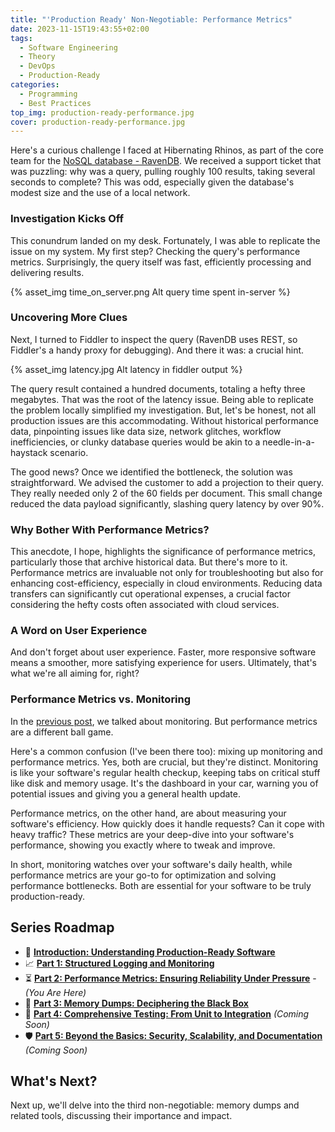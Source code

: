 ```yaml
---
title: "'Production Ready' Non-Negotiable: Performance Metrics"
date: 2023-11-15T19:43:55+02:00
tags:
  - Software Engineering
  - Theory
  - DevOps
  - Production-Ready
categories:
  - Programming
  - Best Practices
top_img: production-ready-performance.jpg
cover: production-ready-performance.jpg
---
```


Here's a curious challenge I faced at Hibernating Rhinos, as part of the core team for the [NoSQL database - RavenDB](https://ravendb.net/). We received a support ticket that was puzzling: why was a query, pulling roughly 100 results, taking several seconds to complete? This was odd, especially given the database's modest size and the use of a local network.

### Investigation Kicks Off

This conundrum landed on my desk. Fortunately, I was able to replicate the issue on my system. My first step? Checking the query's performance metrics. Surprisingly, the query itself was fast, efficiently processing and delivering results.

{% asset_img time_on_server.png Alt query time spent in-server %}

### Uncovering More Clues

Next, I turned to Fiddler to inspect the query (RavenDB uses REST, so Fiddler's a handy proxy for debugging). And there it was: a crucial hint.

{% asset_img latency.jpg Alt latency in fiddler output %}

The query result contained a hundred documents, totaling a hefty three megabytes. That was the root of the latency issue. Being able to replicate the problem locally simplified my investigation. But, let's be honest, not all production issues are this accommodating. Without historical performance data, pinpointing issues like data size, network glitches, workflow inefficiencies, or clunky database queries would be akin to a needle-in-a-haystack scenario.

The good news? Once we identified the bottleneck, the solution was straightforward. We advised the customer to add a projection to their query. They really needed only 2 of the 60 fields per document. This small change reduced the data payload significantly, slashing query latency by over 90%.

### Why Bother With Performance Metrics?

This anecdote, I hope, highlights the significance of performance metrics, particularly those that archive historical data. But there's more to it. Performance metrics are invaluable not only for troubleshooting but also for enhancing cost-efficiency, especially in cloud environments. Reducing data transfers can significantly cut operational expenses, a crucial factor considering the hefty costs often associated with cloud services.

### A Word on User Experience

And don't forget about user experience. Faster, more responsive software means a smoother, more satisfying experience for users. Ultimately, that's what we're all aiming for, right?

### Performance Metrics vs. Monitoring

In the [previous post](https://www.graymatterdeveloper.com/2023/11/14/production-ready-logging-monitoring/), we talked about monitoring. But performance metrics are a different ball game.

Here's a common confusion (I've been there too): mixing up monitoring and performance metrics. Yes, both are crucial, but they're distinct. Monitoring is like your software's regular health checkup, keeping tabs on critical stuff like disk and memory usage. It's the dashboard in your car, warning you of potential issues and giving you a general health update.

Performance metrics, on the other hand, are about measuring your software's efficiency. How quickly does it handle requests? Can it cope with heavy traffic? These metrics are your deep-dive into your software's performance, showing you exactly where to tweak and improve.

In short, monitoring watches over your software's daily health, while performance metrics are your go-to for optimization and solving performance bottlenecks. Both are essential for your software to be truly production-ready.

## Series Roadmap

- 🔖 [**Introduction: Understanding Production-Ready Software**](https://www.graymatterdeveloper.com/2023/11/14/production-ready-intro/)
- 📈 [**Part 1: Structured Logging and Monitoring**](https://www.graymatterdeveloper.com/2023/11/14/production-ready-logging-monitoring/)
- ⏳ [**Part 2: Performance Metrics: Ensuring Reliability Under Pressure**](https://www.graymatterdeveloper.com/2023/11/15/production-ready-performance-metrics/) - *(You Are Here)*
- 🧰 [**Part 3: Memory Dumps: Deciphering the Black Box**](https://www.graymatterdeveloper.com/2023/11/15/production-ready-memory-dumps/)
- 🧪 [**Part 4: Comprehensive Testing: From Unit to Integration**](#) *(Coming Soon)*
- 🛡️ [**Part 5: Beyond the Basics: Security, Scalability, and Documentation**](#) *(Coming Soon)*

## What's Next?

Next up, we'll delve into the third non-negotiable: memory dumps and related tools, discussing their importance and impact.
